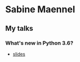 # Sabine Maennel

## My talks

### What's new in Python 3.6?
- [slides](python3_6-talk/python3_6.html#/1) 

